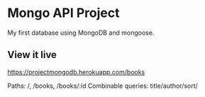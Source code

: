 # Mongo API Project
My first database using MongoDB and mongoose.


## View it live

https://projectmongodb.herokuapp.com/books

Paths: /, /books, /books/:id
Combinable queries: title/author/sort/